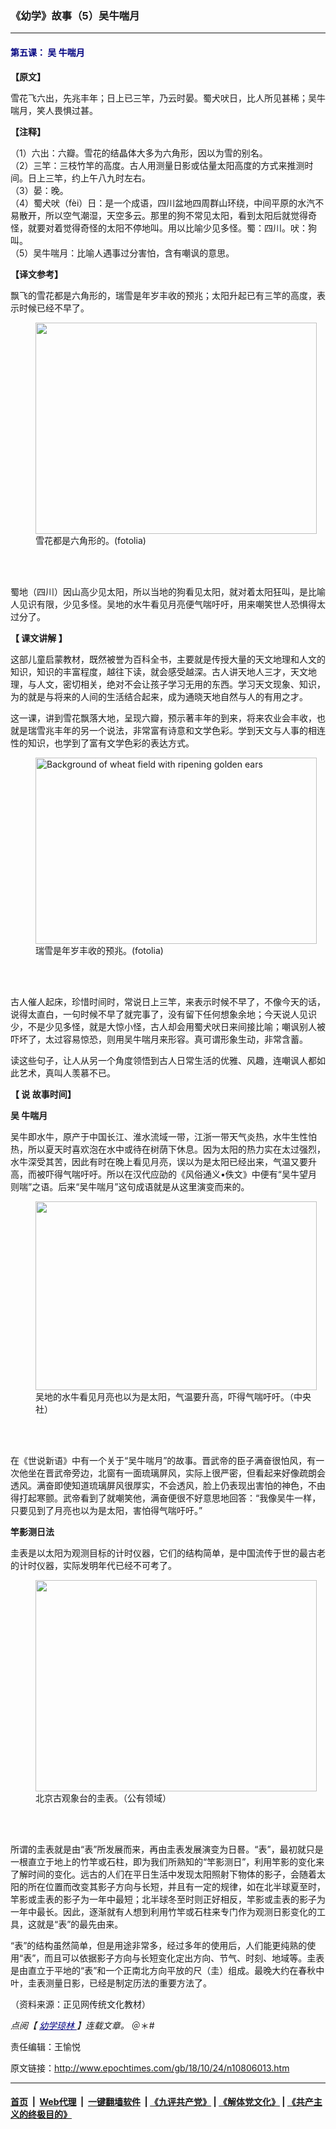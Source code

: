 ### 《幼学》故事（5）吴牛喘月
------------------------

<h4>
 <span style="color: #000080;">
  <strong>
   第五课：
  </strong>
  <strong>
   吴
  </strong>
 </span>
 <strong>
  <span style="color: #000080;">
   牛喘月
  </span>
  <br/>
 </strong>
</h4>
<p>
 <strong>
  【原文】
 </strong>
</p>
<p>
 雪花飞六出，先兆丰年；日上已三竿，乃云时晏。蜀犬吠日，比人所见甚稀；吴牛喘月，笑人畏惧过甚。
</p>
<p>
 <strong>
  【注释】
 </strong>
</p>
<p>
 （1）六出：六瓣。雪花的结晶体大多为六角形，因以为雪的别名。
 <br/>
 （2）三竿：三枝竹竿的高度。古人用测量日影或估量太阳高度的方式来推测时间。日上三竿，约上午八九时左右。
 <br/>
 （3）晏：晚。
 <br/>
 （4）蜀犬吠（fèi）日：是一个成语，四川盆地四周群山环绕，中间平原的水汽不易散开，所以空气潮湿，天空多云。那里的狗不常见太阳，看到太阳后就觉得奇怪，就要对着觉得奇怪的太阳不停地叫。用以比喻少见多怪。蜀：四川。吠：狗叫。
 <br/>
 （5）吴牛喘月：比喻人遇事过分害怕，含有嘲讽的意思。
</p>
<p>
 <strong>
  【译文参考】
 </strong>
</p>
<p>
 飘飞的雪花都是六角形的，瑞雪是年岁丰收的预兆；太阳升起已有三竿的高度，表示时候已经不早了。
</p>
<figure class="wp-caption aligncenter" id="attachment_10944190" style="width: 450px">
 <a href="http://i.epochtimes.com/assets/uploads/2018/12/1401231959212483.jpg">
  <img alt="" class="size-medium wp-image-10944190" height="338" src="http://i.epochtimes.com/assets/uploads/2018/12/1401231959212483-450x338.jpg" width="450"/>
 </a>
 <br/><figcaption class="wp-caption-text">
  雪花都是六角形的。(fotolia)
 </figcaption><br/>
</figure><br/>
<p>
 蜀地（四川）因山高少见太阳，所以当地的狗看见太阳，就对着太阳狂叫，是比喻人见识有限，少见多怪。吴地的水牛看见月亮便气喘吁吁，用来嘲笑世人恐惧得太过分了。
</p>
<p>
 <strong>
  【
 </strong>
 <strong>
  课文讲解
 </strong>
 <strong>
  】
 </strong>
</p>
<p>
 这部儿童启蒙教材，既然被誉为百科全书，主要就是传授大量的天文地理和人文的知识，知识的丰富程度，越往下读，就会感受越深。古人讲天地人三才，天文地理，与人文，密切相关，绝对不会让孩子学习无用的东西。学习天文现象、知识，为的就是与将来的人间的生活结合起来，成为通晓天地自然与人的有用之才。
</p>
<p>
 这一课，讲到雪花飘落大地，呈现六瓣，预示著丰年的到来，将来农业会丰收，也就是瑞雪兆丰年的另一个说法，非常富有诗意和文学色彩。学到天文与人事的相连性的知识，也学到了富有文学色彩的表达方式。
</p>
<figure class="wp-caption aligncenter" id="attachment_10987701" style="width: 450px">
 <a href="http://i.epochtimes.com/assets/uploads/2019/01/1712271538182483.jpg">
  <img alt="Background of wheat field with ripening golden ears" class="wp-image-10987701" height="298" src="http://i.epochtimes.com/assets/uploads/2019/01/1712271538182483-600x397.jpg" title="Background of wheat field with ripening golden ears" width="450"/>
 </a>
 <br/><figcaption class="wp-caption-text">
  瑞雪是年岁丰收的预兆。(fotolia)
 </figcaption><br/>
</figure><br/>
<p>
 古人催人起床，珍惜时间时，常说日上三竿，来表示时候不早了，不像今天的话，说得太直白，一句时候不早了就完事了，没有留下任何想象余地；今天说人见识少，不是少见多怪，就是大惊小怪，古人却会用蜀犬吠日来间接比喻；嘲讽别人被吓坏了，太过容易惊恐，则用吴牛喘月来形容。真可谓形象生动，非常含蓄。
</p>
<p>
 读这些句子，让人从另一个角度领悟到古人日常生活的优雅、风趣，连嘲讽人都如此艺术，真叫人羡慕不已。
</p>
<p>
 <strong>
  【
 </strong>
 <strong>
  说
 </strong>
 <strong>
  故事时间】
 </strong>
</p>
<p>
 <strong>
  吴
 </strong>
 <strong>
  牛喘月
 </strong>
</p>
<p>
 吴牛即水牛，原产于中国长江、淮水流域一带，江浙一带天气炎热，水牛生性怕热，所以夏天时喜欢泡在水中或待在树荫下休息。因为太阳的热力实在太过强烈，水牛深受其苦，因此有时在晚上看见月亮，误以为是太阳已经出来，气温又要升高，而被吓得气喘吁吁。所以在汉代应劭的《风俗通义•佚文》中便有“吴牛望月则喘”之语。后来“吴牛喘月”这句成语就是从这里演变而来的。
</p>
<figure class="wp-caption aligncenter" id="attachment_7060338" style="width: 450px">
 <a href="http://i.epochtimes.com/assets/uploads/2006/02/602220845011771.jpg">
  <img alt="" class="size-medium wp-image-7060338" height="302" src="http://i.epochtimes.com/assets/uploads/2006/02/602220845011771-450x302.jpg" width="450"/>
 </a>
 <br/><figcaption class="wp-caption-text">
  吴地的水牛看见月亮也以为是太阳，气温要升高，吓得气喘吁吁。（中央社）
 </figcaption><br/>
</figure><br/>
<p>
 在《世说新语》中有一个关于“吴牛喘月”的故事。晋武帝的臣子满奋很怕风，有一次他坐在晋武帝旁边，北窗有一面琉璃屏风，实际上很严密，但看起来好像疏朗会透风。满奋即使知道琉璃屏风很厚实，不会透风，脸上仍表现出害怕的神色，不由得打起寒颤。武帝看到了就嘲笑他，满奋便很不好意思地回答：“我像吴牛一样，只要见到了月亮也以为是太阳，害怕得气喘吁吁。”
</p>
<p>
 <strong>
  竿影测日法
 </strong>
</p>
<p>
 圭表是以太阳为观测目标的计时仪器，它们的结构简单，是中国流传于世的最古老的计时仪器，实际发明年代已经不可考了。
</p>
<figure class="wp-caption aligncenter" id="attachment_9966646" style="width: 450px">
 <a href="http://i.epochtimes.com/assets/uploads/2017/12/1712171046292357.jpg">
  <img alt="" class="size-medium wp-image-9966646" height="338" src="http://i.epochtimes.com/assets/uploads/2017/12/1712171046292357-450x338.jpg" width="450"/>
 </a>
 <br/><figcaption class="wp-caption-text">
  北京古观象台的圭表。（公有领域）
 </figcaption><br/>
</figure><br/>
<p>
 所谓的圭表就是由“表”所发展而来，再由圭表发展演变为日晷。“表”，最初就只是一根直立于地上的竹竿或石柱，即为我们所熟知的“竿影测日”，利用竿影的变化来了解时间的变化。远古的人们在平日生活中发现太阳照射下物体的影子，会随着太阳的所在位置而改变其影子方向与长短，并且有一定的规律，如在北半球夏至时，竿影或圭表的影子为一年中最短；北半球冬至时则正好相反，竿影或圭表的影子为一年中最长。因此，逐渐就有人想到利用竹竿或石柱来专门作为观测日影变化的工具，这就是“表”的最先由来。
</p>
<p>
 “表”的结构虽然简单，但是用途非常多，经过多年的使用后，人们能更纯熟的使用“表”，而且可以依据影子方向与长短变化定出方向、节气、时刻、地域等。圭表是由直立于平地的“表”和一个正南北方向平放的尺（圭）组成。最晚大约在春秋中叶，圭表测量日影，已经是制定历法的重要方法了。
</p>
<p>
 （资料来源：正见网传统文化教材）
</p>
<p>
 <em>
  点阅【
  <span style="color: #000080;">
   <a href="https://www.epochtimes.com/gb/tag/%E5%B9%BC%E5%AD%B8%E7%93%8A%E6%9E%97.html" style="color: #000080;">
    幼学琼林
   </a>
  </span>
  】连载文章。
 </em>
 ＠＊#
</p>
<p>
 责任编辑：王愉悦
</p>

原文链接：http://www.epochtimes.com/gb/18/10/24/n10806013.htm


------------------------
#### [首页](https://github.com/gfw-breaker/banned-news/blob/master/README.md) &nbsp;|&nbsp; [Web代理](https://github.com/labour-camp/helloworld) &nbsp;|&nbsp; [一键翻墙软件](https://github.com/gfw-breaker/nogfw/blob/master/README.md) &nbsp;| [《九评共产党》](https://github.com/gfw-breaker/9ping.md/blob/master/README.md#九评之一评共产党是什么) | [《解体党文化》](https://github.com/gfw-breaker/jtdwh.md/blob/master/README.md) | [《共产主义的终极目的》](https://github.com/gfw-breaker/gczydzjmd.md/blob/master/README.md)

